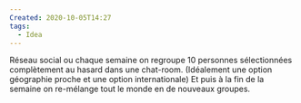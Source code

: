 ```yaml
---
Created: 2020-10-05T14:27
tags:
  - Idea
---
```

Réseau social ou chaque semaine on regroupe 10 personnes sélectionnées complètement au hasard dans une chat-room.
(Idéalement une option géographie proche et une option internationale)
Et puis à la fin de la semaine on re-mélange tout le monde en de nouveaux groupes.